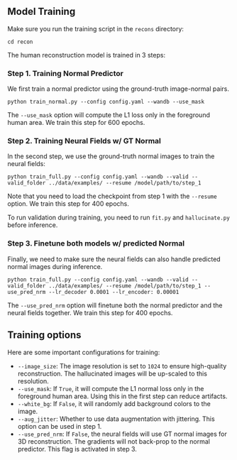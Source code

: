 ## Model Training

Make sure you run the training script in the `recons` directory:

```
cd recon
```

The human reconstruction model is trained in 3 steps:

### Step 1. Training Normal Predictor

We first train a normal predictor using the ground-truth image-normal pairs.

```
python train_normal.py --config config.yaml --wandb --use_mask
```
The `--use_mask` option will compute the L1 loss only in the foreground human area. We train this step for 600 epochs. 

### Step 2. Training Neural Fields w/ GT Normal

In the second step, we use the ground-truth normal images to train the neural fields:

```
python train_full.py --config config.yaml --wandb --valid --valid_folder ../data/examples/ --resume /model/path/to/step_1    
```

Note that you need to load the checkpoint from step 1 with the `--resume` option. We train this step for 400 epochs. 

To run validation during training, you need to run `fit.py` and `hallucinate.py` before inference. 

### Step 3. Finetune both models w/ predicted Normal

Finally, we need to make sure the neural fields can also handle predicted normal images during inference.

```
python train_full.py --config config.yaml --wandb --valid --valid_folder ../data/examples/ --resume /model/path/to/step_1 --use_pred_nrm --lr_decoder 0.0001 --lr_encoder: 0.00001
```

The `--use_pred_nrm` option will finetune both the normal predictor and the neural fields together. We train this step for 400 epochs. 

## Training options

Here are some important configurations for training:
* `--image_size`: The image resolution is set to `1024` to ensure high-quality reconstruction. The hallucinated images will be up-scaled to this resolution. 
* `--use_mask`: If `True`, it will compute the L1 normal loss only in the foreground human area. Using this in the first step can reduce artifacts. 
* `--white_bg`: If `False`, it will randomly add background colors to the image. 
* `--aug_jitter`: Whether to use data augmentation with jittering. This option can be used in step 1.
* `--use_pred_nrm`: If `False`, the neural fields will use GT normal images for 3D reconstruction. The gradients will not back-prop to the normal predictor. This flag is activated in step 3. 
